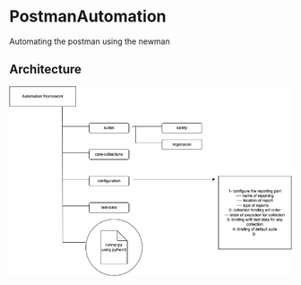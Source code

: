 # PostmanAutomation
Automating the postman using the newman

## Architecture
![Automation folder structure](./PostmanAutomationSolution.drawio.png?raw=true "Automation Frameework Structure")
